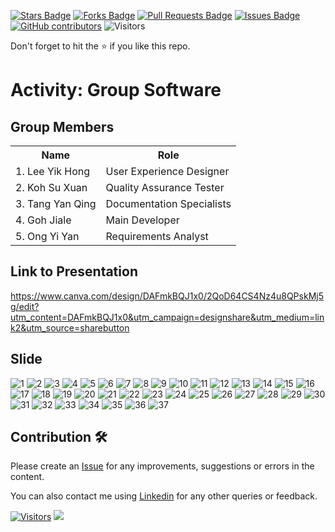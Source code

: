 
<a href="https://github.com/drshahizan/software-engineering/stargazers"><img src="https://img.shields.io/github/stars/drshahizan/software-engineering" alt="Stars Badge"/></a>
<a href="https://github.com/drshahizan/software-engineering/network/members"><img src="https://img.shields.io/github/forks/drshahizan/software-engineering" alt="Forks Badge"/></a>
<a href="https://github.com/drshahizan/software-engineering/pulls"><img src="https://img.shields.io/github/issues-pr/drshahizan/software-engineering" alt="Pull Requests Badge"/></a>
<a href="https://github.com/drshahizan/software-engineering/issues"><img src="https://img.shields.io/github/issues/drshahizan/software-engineering" alt="Issues Badge"/></a>
<a href="https://github.com/drshahizan/software-engineering/graphs/contributors"><img alt="GitHub contributors" src="https://img.shields.io/github/contributors/drshahizan/software-engineering?color=2b9348"></a>
![Visitors](https://api.visitorbadge.io/api/visitors?path=https%3A%2F%2Fgithub.com%2Fdrshahizan%2Fsoftware-engineering&labelColor=%23d9e3f0&countColor=%23697689&style=flat)


Don't forget to hit the :star: if you like this repo.

# Activity: Group Software

## Group Members
<table>
  <tr>
    <th>Name</th>
    <th>Role</th>
  </tr>
  <tr>
    <td>1.  Lee Yik Hong</td>
    <td>User Experience Designer</td>
  </tr>
    <tr>
    <td>2. Koh Su Xuan</td>
    <td>Quality Assurance Tester</td>
  </tr>
    <tr>
    <td>3. Tang Yan Qing</td>
    <td>Documentation Specialists</td>
  </tr>
    <tr>
    <td>4. Goh Jiale</td>
    <td>Main Developer</td>
  </tr>
    <tr>
    <td>5. Ong Yi Yan</td>
    <td>Requirements Analyst</td>
  </tr>
</table>

## Link to Presentation
https://www.canva.com/design/DAFmkBQJ1x0/2QoD64CS4Nz4u8QPskMj5g/edit?utm_content=DAFmkBQJ1x0&utm_campaign=designshare&utm_medium=link2&utm_source=sharebutton

## Slide
![1](https://github.com/drshahizan/software-engineering/assets/128119778/8cfc83f0-a889-47ef-8c20-b611d3dad357)
![2](https://github.com/drshahizan/software-engineering/assets/128119778/8773aa55-2711-44bb-b280-c4854075bf0a)
![3](https://github.com/drshahizan/software-engineering/assets/128119778/512a2b42-6e98-4c49-8888-8cdd68b87ec8)
![4](https://github.com/drshahizan/software-engineering/assets/128119778/616aa4a1-ca0c-4fb6-8a13-8193ce42a394)
![5](https://github.com/drshahizan/software-engineering/assets/128119778/971466fb-4b9d-4d10-985c-41eaf19196c2)
![6](https://github.com/drshahizan/software-engineering/assets/128119778/5b35e3b2-08f6-4ef3-8f1c-57d1cc203a41)
![7](https://github.com/drshahizan/software-engineering/assets/128119778/7f3f59b9-876e-4c17-8b14-1fd5e36167af)
![8](https://github.com/drshahizan/software-engineering/assets/128119778/83d3a504-893b-438c-a5a4-d343f8ebb3e4)
![9](https://github.com/drshahizan/software-engineering/assets/128119778/033f800c-9f2c-4b15-9725-802e61667828)
![10](https://github.com/drshahizan/software-engineering/assets/128119778/9b8e4a8f-dda5-48d3-89a8-aa090c9cb536)
![11](https://github.com/drshahizan/software-engineering/assets/128119778/30c19374-71d5-463a-94f1-3e114c1f227e)
![12](https://github.com/drshahizan/software-engineering/assets/128119778/1f18c256-9cee-4e65-ae9d-570e2c4d79cf)
![13](https://github.com/drshahizan/software-engineering/assets/128119778/7ad8178b-1699-4bba-b3c0-51a2e02b9a24)
![14](https://github.com/drshahizan/software-engineering/assets/128119778/8c0232ac-91df-4949-9c59-f9f7f9739438)
![15](https://github.com/drshahizan/software-engineering/assets/128119778/39802515-1600-4df6-8a1e-267961af0f1e)
![16](https://github.com/drshahizan/software-engineering/assets/128119778/60325e1a-594e-4092-90cd-ff561df06380)
![17](https://github.com/drshahizan/software-engineering/assets/128119778/cb46ccb7-b857-4231-9694-a9477421dcfa)
![18](https://github.com/drshahizan/software-engineering/assets/128119778/97d4dd28-8aaf-40e5-8529-c92d7e0571d9)
![19](https://github.com/drshahizan/software-engineering/assets/128119778/6c901cd4-8c67-4fae-bb99-9460e407c2e2)
![20](https://github.com/drshahizan/software-engineering/assets/128119778/a3a227e1-8e9b-4d96-ab51-af136231214c)
![21](https://github.com/drshahizan/software-engineering/assets/128119778/19ad617e-25aa-400a-a170-cf66ced510d8)
![22](https://github.com/drshahizan/software-engineering/assets/128119778/23974fd2-4b42-406a-8175-4c5b88715006)
![23](https://github.com/drshahizan/software-engineering/assets/128119778/4b7d5008-8915-4a14-a693-0a51393827ec)
![24](https://github.com/drshahizan/software-engineering/assets/128119778/b5f124bc-53a4-4b3f-a195-462945c54073)
![25](https://github.com/drshahizan/software-engineering/assets/128119778/9f71f82f-9222-4fec-9176-df6fcfd32ce8)
![26](https://github.com/drshahizan/software-engineering/assets/128119778/9b75521c-4009-4af6-aac7-562b485cfc65)
![27](https://github.com/drshahizan/software-engineering/assets/128119778/89b20ed9-8541-4f86-b02a-8a1774397699)
![28](https://github.com/drshahizan/software-engineering/assets/128119778/480375b5-6f1c-42e3-9d7f-c3e948a3712b)
![29](https://github.com/drshahizan/software-engineering/assets/128119778/376ef15a-4f2d-4482-8a2f-4a768bbd0f81)
![30](https://github.com/drshahizan/software-engineering/assets/128119778/06e7b367-c479-4924-8b01-37e5e77124e1)
![31](https://github.com/drshahizan/software-engineering/assets/128119778/f522f8bd-baac-4492-b83d-ff6ae7c26a2d)
![32](https://github.com/drshahizan/software-engineering/assets/128119778/0ab64a69-fa8a-4d48-97ad-475eb56d4428)
![33](https://github.com/drshahizan/software-engineering/assets/128119778/b0fa7b27-4e03-4ab1-ba3b-5aa1e88d2ab0)
![34](https://github.com/drshahizan/software-engineering/assets/128119778/f2ef8c06-a917-41db-9e50-7c6d20cc28bf)
![35](https://github.com/drshahizan/software-engineering/assets/128119778/eca9f36a-a017-4701-bfb5-1f5905edaf6b)
![36](https://github.com/drshahizan/software-engineering/assets/128119778/53065bcb-1ec6-48c2-b7c4-8e597216c337)
![37](https://github.com/drshahizan/software-engineering/assets/128119778/ba5fc427-f10a-4c29-b48d-2229aff274af)


## Contribution 🛠️
Please create an [Issue](https://github.com/drshahizan/software-engineering/issues) for any improvements, suggestions or errors in the content.

You can also contact me using [Linkedin](https://www.linkedin.com/in/drshahizan/) for any other queries or feedback.

[![Visitors](https://api.visitorbadge.io/api/visitors?path=https%3A%2F%2Fgithub.com%2Fdrshahizan&labelColor=%23697689&countColor=%23555555&style=plastic)](https://visitorbadge.io/status?path=https%3A%2F%2Fgithub.com%2Fdrshahizan)
![](https://hit.yhype.me/github/profile?user_id=81284918)


